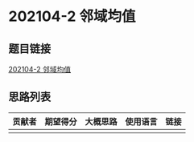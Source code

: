 # 202104-2 邻域均值

## 题目链接

[202104-2 邻域均值](http://118.190.20.162/view.page?gpid=T127)

## 思路列表

| 贡献者 | 期望得分 | 大概思路 | 使用语言 | 链接 |
| :-: | :-: | :-: | :-: | :-: | 
|  |  |  |  |  |
